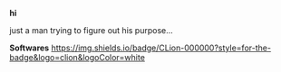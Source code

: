 **hi**

just a man trying to figure out his purpose...
  
**Softwares**
https://img.shields.io/badge/CLion-000000?style=for-the-badge&logo=clion&logoColor=white
